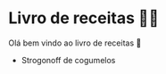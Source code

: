 # Livro de receitas :woman_cook:

Olá bem vindo ao livro de receitas :cookie:

- Strogonoff de cogumelos